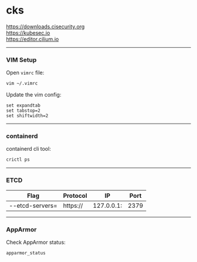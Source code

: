 # cks

https://downloads.cisecurity.org \
https://kubesec.io \
https://editor.cilium.io

---

### VIM Setup

Open `vimrc` file:
```bash
vim ~/.vimrc
```

Update the vim config:
```vim
set expandtab
set tabstop=2
set shiftwidth=2
```

---

### containerd

containerd cli tool:
```bash
crictl ps
```

---

### ETCD

Flag | Protocol | IP | Port
---|---|---|---
--etcd-servers= | https:// | 127.0.0.1: | 2379

---

### AppArmor

Check AppArmor status:
```bash
apparmor_status
```





